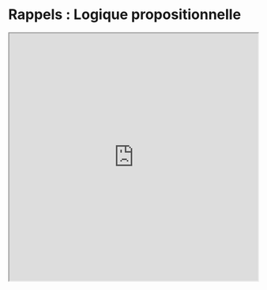 # Rappels : Logique propositionnelle
<iframe src=https://mozilla.github.io/pdf.js/web/viewer.html?file=https://raw.githubusercontent.com/fortierq/cours/main/logique/propositionnelle/cours/logique_propositionnelle_mp.pdf#zoom=page-fit&pagemode=none height=500 width=100% allowfullscreen></iframe>
